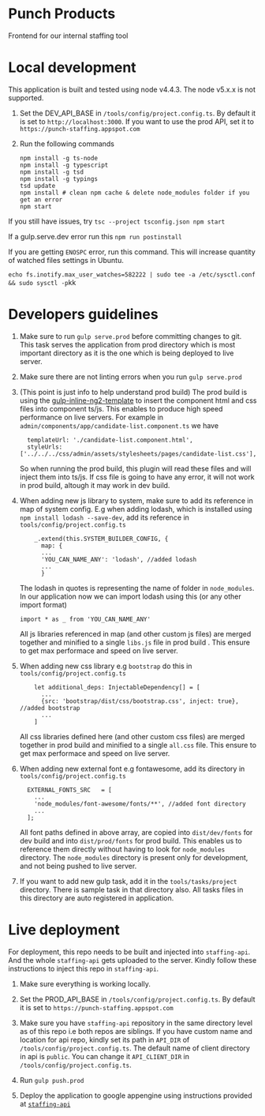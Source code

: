 # Punch Products
Frontend for our internal staffing tool


# Local development

This application is built and tested using node v4.4.3. The node v5.x.x is not supported.

1. Set the DEV_API_BASE in `/tools/config/project.config.ts`. By default it is set to 
`http://localhost:3000`. If you want to use the prod API, set it to `https://punch-staffing.appspot.com`

2. Run the following commands
    ```
    npm install -g ts-node
    npm install -g typescript
    npm install -g tsd
    npm install -g typings
    tsd update
    npm install # clean npm cache & delete node_modules folder if you get an error
    npm start
    ```

If you still have issues, try
    ```
    tsc --project tsconfig.json
    npm start
    ```

If a gulp.serve.dev error run this `npm run postinstall`

If you are getting `ENOSPC` error, run this command. This will increase quantity of watched files 
settings in Ubuntu.

`echo fs.inotify.max_user_watches=582222 | sudo tee -a /etc/sysctl.conf && sudo sysctl -p`kk


# Developers guidelines

1. Make sure to run `gulp serve.prod` before committing changes to git. This task serves the application from 
prod directory which is most important directory as it is the one which is being deployed to live server.

2. Make sure there are not linting errors when you run `gulp serve.prod`

3. (This point is just info to help understand prod build) The prod build is using the [gulp-inline-ng2-template](https://github.com/ludohenin/gulp-inline-ng2-template)
to insert the component html and css files into component ts/js. This enables to produce 
high speed performance on live servers. For example in `admin/components/app/candidate-list.component.ts` we have
    ```
      templateUrl: './candidate-list.component.html',
      styleUrls: ['../../../css/admin/assets/stylesheets/pages/candidate-list.css'],
    ```
    So when running the prod build, this plugin will read these files and will inject them into ts/js. If css file is going to have any error, it will not work in prod build, altough it may work in dev build.

4. When adding new js library to system, make sure to add its reference in map of system config. E.g when adding
    lodash, which is installed using `npm install lodash --save-dev`, add its reference in `tools/config/project.config.ts`
    ```
        _.extend(this.SYSTEM_BUILDER_CONFIG, {
          map: {
          ...
          'YOU_CAN_NAME_ANY': 'lodash', //added lodash
          ...
          }
    ```
      The lodash in quotes is representing the name of folder in `node_modules`. In our application now we can 
      import lodash using this (or any other import format)
      ```
      import * as _ from 'YOU_CAN_NAME_ANY'
      ```
      All js libraries referenced in map (and other custom js files) are merged together 
      and minified to a single `libs.js` file in prod build . This ensure to get max
      performace and speed on live server.

5. When adding new css library e.g `bootstrap` do this in `tools/config/project.config.ts`
    ```    
        let additional_deps: InjectableDependency[] = [
          ...
          {src: 'bootstrap/dist/css/bootstrap.css', inject: true}, //added bootstrap
          ...
        ]
    ```
    All css libraries defined here (and other custom css files) are merged together in prod build 
    and minified to a single `all.css` file. This ensure to get max performace and speed 
    on live server.

6. When adding new external font e.g fontawesome, add its directory in `tools/config/project.config.ts`
    ```
      EXTERNAL_FONTS_SRC   = [
        ...
        'node_modules/font-awesome/fonts/**', //added font directory
        ...
      ];
    ```
    All font paths defined in above array, are copied into `dist/dev/fonts` for dev build and into
    `dist/prod/fonts` for prod build. This enables us to reference them directly without having to
    look for `node_modules` directory. The `node_modules` directory is present only for 
    development, and not being pushed to live server.

7. If you want to add new gulp task, add it in the `tools/tasks/project` directory. There is sample task in 
that directory also. All tasks files in this directory are auto registered in application.


# Live deployment

For deployment, this repo needs to be built and injected into `staffing-api`. And the whole `staffing-api` 
gets uploaded to the server. Kindly follow these instructions to inject this repo in `staffing-api`.

1. Make sure everything is working locally.

2. Set the PROD_API_BASE in `/tools/config/project.config.ts`. By default it is set to 
`https://punch-staffing.appspot.com`

3. Make sure you have `staffing-api` repository in the same directory level as of this repo i.e both repos are 
siblings. If you have custom 
name and location for api repo, kindly set its path in `API_DIR` of `/tools/config/project.config.ts`. 
The default name of client directory in api is `public`. You can change it `API_CLIENT_DIR` in 
`/tools/config/project.config.ts`.

4. Run `gulp push.prod`

5. Deploy the application to google appengine using instructions provided at 
[`staffing-api`](https://github.com/punchagency/staffing-api)
